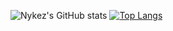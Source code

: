 ![Nykez's GitHub stats](https://github-readme-stats.vercel.app/api?username=nykez&count_private=true&theme=dark&show_icons=true)
[![Top Langs](https://github-readme-stats.vercel.app/api/top-langs/?username=nykez&count_private=true&theme=dark&show_icons=true&layout=compact)](https://github.com/nykez)
